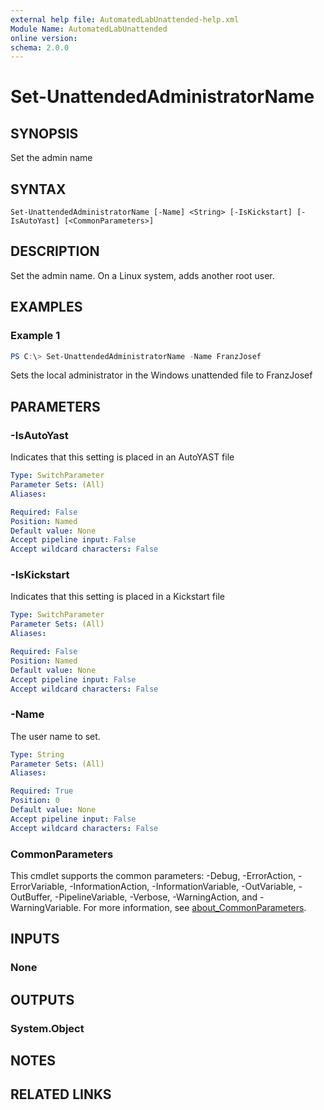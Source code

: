 ```yaml
---
external help file: AutomatedLabUnattended-help.xml
Module Name: AutomatedLabUnattended
online version:
schema: 2.0.0
---
```


# Set-UnattendedAdministratorName

## SYNOPSIS
Set the admin name

## SYNTAX

```
Set-UnattendedAdministratorName [-Name] <String> [-IsKickstart] [-IsAutoYast] [<CommonParameters>]
```

## DESCRIPTION
Set the admin name. On a Linux system, adds another root user.

## EXAMPLES

### Example 1
```powershell
PS C:\> Set-UnattendedAdministratorName -Name FranzJosef
```

Sets the local administrator in the Windows unattended file to FranzJosef

## PARAMETERS

### -IsAutoYast
Indicates that this setting is placed in an AutoYAST file

```yaml
Type: SwitchParameter
Parameter Sets: (All)
Aliases:

Required: False
Position: Named
Default value: None
Accept pipeline input: False
Accept wildcard characters: False
```

### -IsKickstart
Indicates that this setting is placed in a Kickstart file

```yaml
Type: SwitchParameter
Parameter Sets: (All)
Aliases:

Required: False
Position: Named
Default value: None
Accept pipeline input: False
Accept wildcard characters: False
```

### -Name
The user name to set.

```yaml
Type: String
Parameter Sets: (All)
Aliases:

Required: True
Position: 0
Default value: None
Accept pipeline input: False
Accept wildcard characters: False
```

### CommonParameters
This cmdlet supports the common parameters: -Debug, -ErrorAction, -ErrorVariable, -InformationAction, -InformationVariable, -OutVariable, -OutBuffer, -PipelineVariable, -Verbose, -WarningAction, and -WarningVariable. For more information, see [about_CommonParameters](http://go.microsoft.com/fwlink/?LinkID=113216).

## INPUTS

### None

## OUTPUTS

### System.Object
## NOTES

## RELATED LINKS

